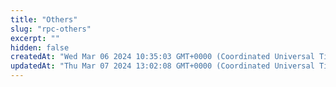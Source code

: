 ```yaml
---
title: "Others"
slug: "rpc-others"
excerpt: ""
hidden: false
createdAt: "Wed Mar 06 2024 10:35:03 GMT+0000 (Coordinated Universal Time)"
updatedAt: "Thu Mar 07 2024 13:02:08 GMT+0000 (Coordinated Universal Time)"
---
```

